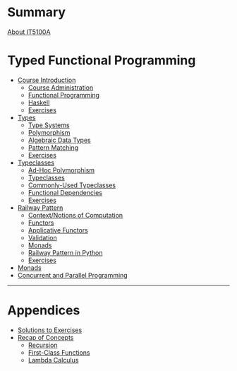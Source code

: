 # Summary

[About IT5100A](./about.md)

# Typed Functional Programming
- [Course Introduction](./course_introduction/README.md)
    - [Course Administration](./course_introduction/sections/course_admin.md)
    - [Functional Programming](./course_introduction/sections/functional_programming.md)
    - [Haskell](./course_introduction/sections/haskell.md)
    - [Exercises](./course_introduction/sections/exercises.md)
- [Types](./types/README.md)
    - [Type Systems](./types/sections/type_systems.md)
    - [Polymorphism](./types/sections/polymorphism.md)
    - [Algebraic Data Types](./types/sections/algebraic_data_types.md)
    - [Pattern Matching](./types/sections/pattern_matching.md)
    - [Exercises](./types/sections/exercises.md)
- [Typeclasses](./typeclasses/README.md)
    - [Ad-Hoc Polymorphism](./typeclasses/sections/ad-hoc-polymorphism.md)
    - [Typeclasses](./typeclasses/sections/typeclasses.md)
    - [Commonly-Used Typeclasses](./typeclasses/sections/commonly-used-typeclasses.md)
    - [Functional Dependencies](./typeclasses/sections/functional-dependencies.md)
    - [Exercises](./typeclasses/sections/exercises.md)
- [Railway Pattern](./railway_pattern/README.md)
    - [Context/Notions of Computation](./railway_pattern/context.md)
    - [Functors](./railway_pattern/functors.md)
    - [Applicative Functors](./railway_pattern/applicative.md)
    - [Validation](./railway_pattern/validation.md)
    - [Monads](./railway_pattern/monad.md)
    - [Railway Pattern in Python](./railway_pattern/railway_python.md)
    - [Exercises](./railway_pattern/exercises.md)
- [Monads]()
- [Concurrent and Parallel Programming]()

---
# Appendices
- [Solutions to Exercises]()
- [Recap of Concepts](./recap/README.md)
    - [Recursion](./recap/sections/recursion.md)
    - [First-Class Functions]()
    - [Lambda Calculus]()
